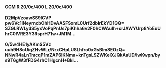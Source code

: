 #### GCM R 20/0c/400 L 20/0c/400
**D2MpVzoawSS9lCVP**<br/>**pw6Vc1lNeyrncbOhHDvAASFSxmL0Urf2dbIrEkYD1QQ=**<br/>**SZGLRWLydS5yxVoPqPnUs7piKhha6v2F0hCWAuIh+crJAWYUrp8YoEuUhrC0lVRE3Y3RsprH71w+JM1M...**<br/><br/>
**0/5w4HE1yAKmS5Vz**<br/>**uuh9H8oUiqZHvWLr/NrxCHpLUSLhfro0xGsBlm8EOzQ=**<br/>**NNwR4aLnTmcqP1mZAP6IKNma+knTgsLSZWKeIXJQkAaUD/lwKwpn/bys9T6gW3fFDG4rhC1HgcnH+Bki...**